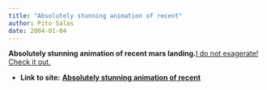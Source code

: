 ```yaml
---
title: "Absolutely stunning animation of recent"
author: Pito Salas
date: 2004-01-04
---
```


**Absolutely stunning animation of recent mars landing.**[I do not exagerate!
Check it out.](<http://marsrovers.jpl.nasa.gov/home/index.html>)


* **Link to site:** **[Absolutely stunning animation of recent](None)**
